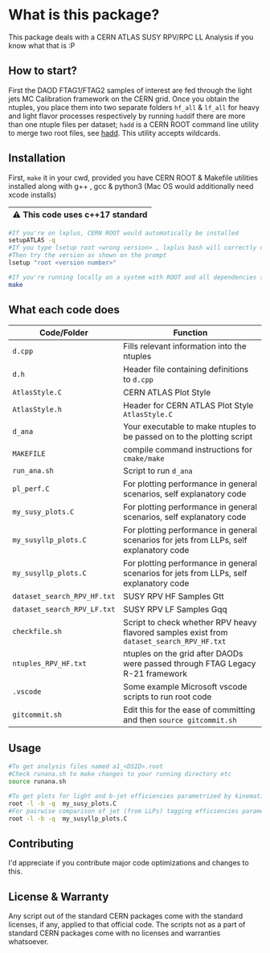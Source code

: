 # What is this package?

This package deals with a CERN ATLAS SUSY RPV/RPC LL Analysis if you know what that is :P


## How to start?
First the DAOD FTAG1/FTAG2 samples of interest are fed through the light jets MC Calibration framework on the CERN grid.
Once you obtain the ntuples, you place them into two separate folders `hf_all` & `lf_all` for heavy and light flavor processes respectively by running `hadd`if there are more than one ntuple files per dataset;
`hadd` is a CERN ROOT command line utility to merge two root files, see [hadd](https://manpages.ubuntu.com/manpages/xenial/man1/hadd.1.html).
This utility accepts wildcards.


## Installation
First, `make` it in your cwd, provided you have CERN ROOT & Makefile utilities installed along with g++ , gcc & python3 (Mac OS would additionally need xcode installs)

| :warning:  This code uses c++17 standard|
|-----------------------------------------|

```bash
#If you're on lxplus, CERN ROOT would automatically be installed
setupATLAS -q
#If you type lsetup root <wrong version> , lxplus bash will correctly display the latest one
#Then try the version as shown on the prompt
lsetup "root <version number>"

#If you're running locally on a system with ROOT and all dependencies satisfied
make
```

## What each code does

| Code/Folder  | Function |
| ------------- | ------------- |
| `d.cpp`  | Fills relevant information into the ntuples  |
| `d.h`  | Header file containing definitions to `d.cpp`   |
| `AtlasStyle.C`  | CERN ATLAS Plot Style  |
| `AtlasStyle.h`  | Header for CERN ATLAS Plot Style `AtlasStyle.C`  |
| `d_ana`  | Your executable to make ntuples to be passed on to the plotting script   |
| `MAKEFILE`  | compile command instructions for `cmake/make`  |
| `run_ana.sh`  | Script to run `d_ana` |
| `pl_perf.C`  | For plotting performance in general scenarios, self explanatory code  |
| `my_susy_plots.C`  | For plotting performance in general scenarios, self explanatory code  |
| `my_susyllp_plots.C`  | For plotting performance in general scenarios for jets from LLPs, self explanatory code  |
| `my_susyllp_plots.C`  | For plotting performance in general scenarios for jets from LLPs, self explanatory code  |
| `dataset_search_RPV_HF.txt`  | SUSY RPV HF Samples Gtt |
| `dataset_search_RPV_LF.txt`  | SUSY RPV LF Samples Gqq |
| `checkfile.sh`  | Script to check whether RPV heavy flavored samples exist from `dataset_search_RPV_HF.txt` |
| `ntuples_RPV_HF.txt`  | ntuples on the grid after DAODs were passed through FTAG Legacy R-21 framework |
| `.vscode`  | Some example Microsoft vscode scripts to run root code|
| `gitcommit.sh`  | Edit this for the ease of committing and then `source gitcommit.sh`|

## Usage

```bash
#To get analysis files named a1_<DSID>.root
#Check runana.sh to make changes to your running directory etc
source runana.sh

#To get plots for light and b-jet efficiencies parametrized by kinematics or decay lengths (dv_R, r2v, lxy) etc
root -l -b -q  my_susy_plots.C
#For pairwise comparison of jet (from LLPs) tagging efficiencies parametrized by kinetmatics or decay lengths (dv_R, r2v, lxy) etc
root -l -b -q  my_susyllp_plots.C
```

## Contributing

I'd appreciate if you contribute major code optimizations and changes to this.

## License & Warranty
Any script out of the standard CERN packages come with the standard licenses, if any, applied to that official code.
The scripts not as a part of standard CERN packages come with no licenses and warranties whatsoever.